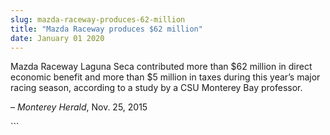 ```yaml
---
slug: mazda-raceway-produces-62-million
title: "Mazda Raceway produces $62 million"
date: January 01 2020
---
```


 
<p>
  Mazda Raceway Laguna Seca contributed more than $62 million in direct economic
  benefit and more than $5 million in taxes during this year’s major racing
  season, according to a study by a CSU Monterey Bay professor.
</p>
<p>– <em>Monterey Herald</em>, Nov. 25, 2015</p>
```
